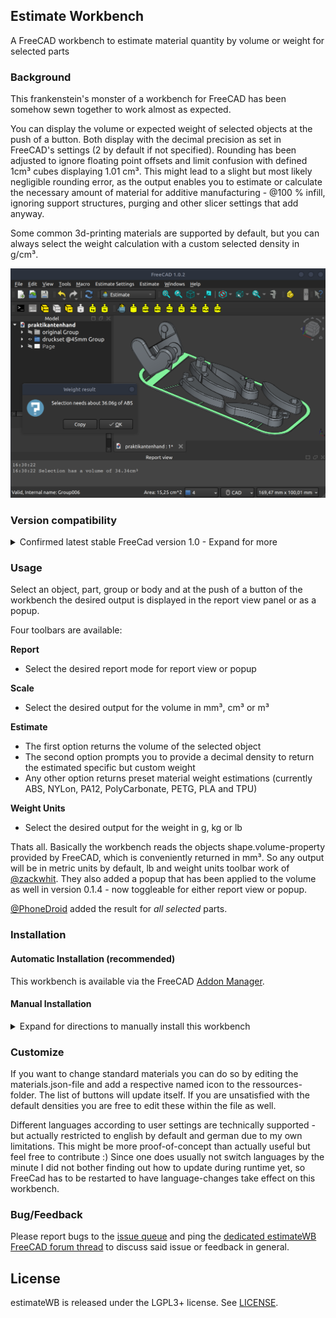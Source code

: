 ## Estimate Workbench 

A FreeCAD workbench to estimate material quantity by volume or weight for selected parts

### Background
This frankenstein's monster of a workbench for FreeCAD has been somehow sewn together to work almost as expected.

You can display the volume or expected weight of selected objects at the push of a button. Both display with the decimal precision as set in FreeCAD's settings (2 by default if not specified). Rounding has been adjusted to ignore floating point offsets and limit confusion with defined 1cm³ cubes displaying 1.01 cm³. This might lead to a slight but most likely negligible rounding error, as the output enables you to estimate or calculate the necessary amount of material for additive manufacturing - @100 % infill, ignoring support structures, purging and other slicer settings that add anyway.

Some common 3d-printing materials are supported by default, but you can always select the weight calculation with a custom selected density in g/cm³.

![screenshot](https://raw.githubusercontent.com/erroronline1/estimateWB/master/freecad/estimateWB/resources/screenshot.png)

### Version compatibility

<details>
<summary>Confirmed latest stable FreeCad version 1.0 - Expand for more</summary>

* 1.1rc build 40041 x86_64
* 1.0
* 0.21.2
* 0.19

</details>

### Usage

Select an object, part, group or body and at the push of a button of the workbench the desired output is displayed in the report view panel or as a popup.

Four toolbars are available:

**Report**
* Select the desired report mode for report view or popup

**Scale**
* Select the desired output for the volume in mm³, cm³ or m³

**Estimate**
* The first option returns the volume of the selected object
* The second option prompts you to provide a decimal density to return the estimated specific but custom weight
* Any other option returns preset material weight estimations (currently ABS, NYLon, PA12, PolyCarbonate, PETG, PLA and TPU)

**Weight Units**
* Select the desired output for the weight in g, kg or lb 

Thats all. Basically the workbench reads the objects shape.volume-property provided by FreeCAD, which is conveniently returned in mm³. So any output will be in metric units by default, lb and weight units toolbar work of [@zackwhit](https://github.com/zackwhit/). They also added a popup that has been applied to the volume as well in version 0.1.4 - now toggleable for either report view or popup.

[@PhoneDroid](https://github.com/PhoneDroid) added the result for *all selected* parts.

### Installation 

#### Automatic Installation (recommended)

This workbench is available via the FreeCAD [Addon Manager](https://wiki.freecad.org/Std_AddonMgr).

#### Manual Installation

<details>
<summary>Expand for directions to manually install this workbench</summary>

This workbench can be installed manually by adding the whole folder into the personal FreeCAD folder

- for Linux `~/.local/share/FreeCAD/Mod/` or `~/.var/app/org.freecad.FreeCAD/data/FreeCAD/Mod`
- for Windows `%APPDATA%\FreeCAD\Mod\` or `C:\Users\username\Appdata\Roaming\FreeCAD\Mod\`
- for Windows as portable app `wherever_stored\FreeCADPortable\Data\FreeCADAppData\Mod`
- for macOS `~/Library/Preferences/FreeCAD/Mod/`

Occasionally rename from estimateWB-master to estimateWB if downloaded as zip from github

</details>

### Customize

If you want to change standard materials you can do so by editing the materials.json-file and add a respective named icon to the ressources-folder. The list of buttons will update itself. If you are unsatisfied with the default densities you are free to edit these within the file as well.

Different languages according to user settings are technically supported - but actually restricted to english by default and german due to my own limitations. This might be more proof-of-concept than actually useful but feel free to contribute :) Since one does usually not switch languages by the minute I did not bother finding out how to update during runtime yet, so FreeCad has to be restarted to have language-changes take effect on this workbench.

### Bug/Feedback

Please report bugs to the [issue queue](https://github.com/erroronline1/estimateWB/issues) and ping the [dedicated estimateWB FreeCAD forum thread](https://forum.freecadweb.org/viewtopic.php?f=22&t=67078) to discuss said issue or feedback in general.   

## License

estimateWB is released under the LGPL3+ license. See [LICENSE](LICENSE).

